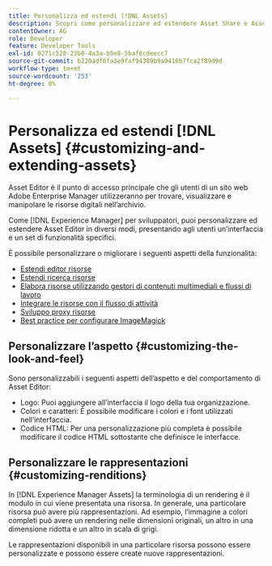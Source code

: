 ```yaml
---
title: Personalizza ed estendi [!DNL Assets]
description: Scopri come personalizzare ed estendere Asset Share e Asset Editor, che offre agli utenti un’interfaccia e un set di funzionalità personalizzati.
contentOwner: AG
role: Developer
feature: Developer Tools
exl-id: 0271c528-23b0-4a3a-b5e8-5baf6cdeecc7
source-git-commit: b220adf6fa3e9faf94389b9a9416b7fca2f89d9d
workflow-type: tm+mt
source-wordcount: '253'
ht-degree: 0%

---
```


# Personalizza ed estendi [!DNL Assets] {#customizing-and-extending-assets}

Asset Editor è il punto di accesso principale che gli utenti di un sito web Adobe Enterprise Manager utilizzeranno per trovare, visualizzare e manipolare le risorse digitali nell’archivio.

Come [!DNL Experience Manager] per sviluppatori, puoi personalizzare ed estendere Asset Editor in diversi modi, presentando agli utenti un’interfaccia e un set di funzionalità specifici.

È possibile personalizzare o migliorare i seguenti aspetti della funzionalità:

* [Estendi editor risorse](asseteditorx.md)
* [Estendi ricerca risorse](searchx.md)
* [Elabora risorse utilizzando gestori di contenuti multimediali e flussi di lavoro](media-handlers.md)
* [Integrare le risorse con il flusso di attività](extending-activity-stream.md)
* [Sviluppo proxy risorse](proxy.md)
* [Best practice per configurare ImageMagick](best-practices-for-imagemagick.md)

## Personalizzare l’aspetto {#customizing-the-look-and-feel}

Sono personalizzabili i seguenti aspetti dell’aspetto e del comportamento di Asset Editor:

* Logo: Puoi aggiungere all’interfaccia il logo della tua organizzazione.
* Colori e caratteri: È possibile modificare i colori e i font utilizzati nell’interfaccia.
* Codice HTML: Per una personalizzazione più completa è possibile modificare il codice HTML sottostante che definisce le interfacce.

## Personalizzare le rappresentazioni {#customizing-renditions}

In [!DNL Experience Manager Assets] la terminologia di un rendering è il modulo in cui viene presentata una risorsa. In generale, una particolare risorsa può avere più rappresentazioni. Ad esempio, l’immagine a colori completi può avere un rendering nelle dimensioni originali, un altro in una dimensione ridotta e un altro in scala di grigi.

Le rappresentazioni disponibili in una particolare risorsa possono essere personalizzate e possono essere create nuove rappresentazioni.
